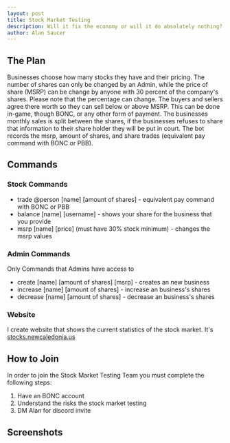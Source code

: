 ```yaml
---
layout: post
title: Stock Market Testing
description: Will it fix the economy or will it do absolutely nothing? 
author: Alan Saucer
---
```


## The Plan

Businesses choose how many stocks they have and their pricing. The number of shares can only be changed by an Admin, while the price of share (MSRP) can be change by anyone with 30 percent of the company's shares. Please note that the percentage can change. The buyers and sellers agree there worth so they can sell below or above MSRP. This can be done in-game, though BONC, or any other form of payment. The businesses monthly sales is split between the shares, if the businesses refuses to share that information to their share holder they will be put in court. The bot records the msrp, amount of shares, and share trades (equivalent pay command with BONC or PBB).

## Commands

### Stock Commands

- trade @person [name] [amount of shares] - equivalent pay command with BONC or PBB
- balance [name] [username] - shows your share for the business that you provide 
- msrp [name] [price] (must have 30% stock minimum) - changes the msrp values

### Admin Commands

Only Commands that Admins have access to

- create [name] [amount of shares] [msrp] - creates an new business
- increase [name] [amount of shares] - increase an business's shares
- decrease [name] [amount of shares] - decrease an business's shares

### Website

I create website that shows the current statistics of the stock market. It's [stocks.newcaledonia.us](https://stocks.newcaledonia.us/)

## How to Join

In order to join the Stock Market Testing Team you must complete the following steps:
1. Have an BONC account
2. Understand the risks the stock market testing
3. DM Alan for discord invite 

## Screenshots
